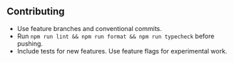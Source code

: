 ## Contributing

- Use feature branches and conventional commits.
- Run `npm run lint && npm run format && npm run typecheck` before pushing.
- Include tests for new features. Use feature flags for experimental work.
